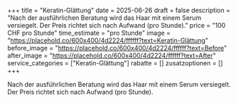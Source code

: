 +++
title = "Keratin-Glättung"
date = 2025-06-26
draft = false
description = "Nach der ausführlichen Beratung wird das Haar mit einem Serum versiegelt. Der Preis richtet sich nach Aufwand (pro Stunde)."
price = "100 CHF pro Stunde"
time_estimate = "pro Stunde"
image = "https://placehold.co/600x400/4d2224/ffffff?text=Keratin-Glättung"
before_image = "https://placehold.co/600x400/4d2224/ffffff?text=Before"
after_image = "https://placehold.co/600x400/4d2224/ffffff?text=After"
service_categories = ["Keratin-Glättung"]
rabatte = []
zusatzoptionen = []
+++

Nach der ausführlichen Beratung wird das Haar mit einem Serum versiegelt. Der Preis richtet sich nach Aufwand (pro Stunde).
